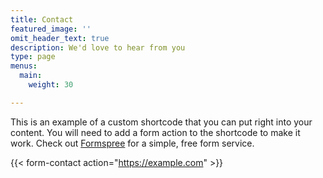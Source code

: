 ```yaml
---
title: Contact
featured_image: ''
omit_header_text: true
description: We'd love to hear from you
type: page
menus:
  main:
    weight: 30

---
```



This is an example of a custom shortcode that you can put right into your content. You will need to add a form action to the shortcode to make it work. Check out [Formspree](https://formspree.io/) for a simple, free form service. 

{{< form-contact action="https://example.com"  >}}